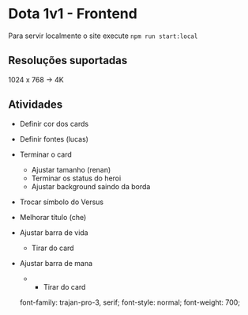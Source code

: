 # Dota 1v1 - Frontend

Para servir localmente o site execute `npm run start:local`

## Resoluções suportadas

1024 x 768 -> 4K

## Atividades

- Definir cor dos cards
- Definir fontes                            (lucas)
- Terminar o card                               
  - Ajustar tamanho                         (renan)
  - Terminar os status do heroi
  - Ajustar background saindo da borda
- Trocar símbolo do Versus
- Melhorar título                           (che)
- Ajustar barra de vida
  - Tirar do card
- Ajustar barra de mana
  - - Tirar do card

  font-family: trajan-pro-3, serif;
font-style: normal;
font-weight: 700;